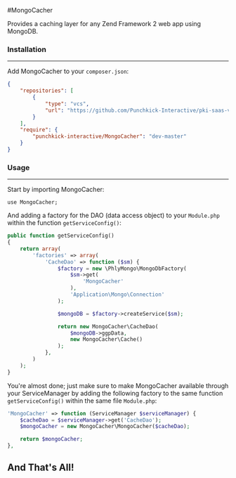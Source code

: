 #MongoCacher

Provides a caching layer for any Zend Framework 2 web app using MongoDB.

### Installation
----------------
Add MongoCacher to your `composer.json`:

~~~json
{
    "repositories": [
        {
            "type": "vcs",
            "url": "https://github.com/Punchkick-Interactive/pki-saas-view-strategy.git"
        }
    ],
    "require": {
        "punchkick-interactive/MongoCacher": "dev-master"
    }
}
~~~

### Usage
---------
Start by importing MongoCacher:

~~~
use MongoCacher;
~~~

And adding a factory for the DAO (data access object) to your `Module.php` within the function `getServiceConfig()`:

~~~php
public function getServiceConfig()
{
    return array(
        'factories' => array(
        	'CacheDao' => function ($sm) {
                $factory = new \PhlyMongo\MongoDbFactory(
                    $sm->get(
                        'MongoCacher'
                    ),
                    'Application\Mongo\Connection'
                );

                $mongoDB = $factory->createService($sm);

                return new MongoCacher\CacheDao(
                    $mongoDB->ggpData,
                    new MongoCacher\Cache()
                );
            },
        )
    );
}
~~~

You're almost done; just make sure to make MongoCacher available through your ServiceManager by adding the following factory to the same function `getServiceConfig()` within the same file `Module.php`:

~~~php
'MongoCacher' => function (ServiceManager $serviceManager) {
    $cacheDao = $serviceManager->get('CacheDao');
    $mongoCacher = new MongoCacher\MongoCacher($cacheDao);

    return $mongoCacher;
},
~~~

## And That's All!
